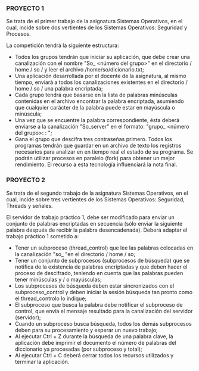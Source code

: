 ### PROYECTO 1
Se trata de el primer trabajo de la asignatura Sistemas Operativos, en el cual, incide sobre dos
vertientes de los Sistemas Operativos: Seguridad y Procesos.

La competición tendrá la siguiente estructura:

- Todos los grupos tendrán que iniciar su aplicación, que debe crear una canalización con el
nombre "So_ <número del grupo>" en el directorio / home / so / y leer el archivo
/home/so/dicionario.txt;
- Una aplicación desarrollada por el docente de la asignatura, al mismo tiempo, enviará a todos los
canalizaciones existentes en el directorio / home / so / una palabra encriptada;
- Cada grupo tendrá que basarse en la lista de palabras minúsculas contenidas en el archivo
encontrar la palabra encriptada, asumiendo que cualquier carácter de la palabra puede estar en
mayúscula o minúscula;
- Una vez que se encuentre la palabra correspondiente, ésta deberá enviarse a la canalización
"So_server" en el formato: "grupo_ <número del grupo>: <palabra>: <palabra encriptada>";
- Gana el grupo que descifra tres contraseñas primero.
Todos los programas tendrán que guardar en un archivo de texto los registros necesarios para
analizar en en tiempo real el estado de su programa. Se podrán utilizar procesos en paralelo (fork)
para obtener un mejor rendimiento. El recurso a esta tecnología influenciará la nota final.

 ### PROYECTO 2

 Se trata de el segundo trabajo de la asignatura Sistemas Operativos, en el cual, incide sobre tres
vertientes de los Sistemas Operativos: Seguridad, Threads y señales.

El servidor de trabajo práctico 1, debe ser modificado para enviar un conjunto de palabras
encriptadas en secuencia (sólo enviar la siguiente palabra después de recibir la palabra
desencadenada). Deberá adaptar el trabajo práctico 1 sometido a:

- Tener un subproceso (thread_control) que lee las palabras colocadas en la canalización "so_
<numero de grupo> "en el directorio / home / so;
- Tener un conjunto de subprocesos (subprocesos de búsqueda) que se notifica de la existencia de
palabras encriptadas y que deben hacer el proceso de descifrado, teniendo en cuenta que las
palabras pueden tener minúsculas y / o mayúsculas;
- Los subprocesos de búsqueda deben estar sincronizados con el subproceso_control y deben
iniciar la sesión búsqueda tan pronto como el thread_controlo lo indique;
- El subproceso que busca la palabra debe notificar el subproceso de control, que envía el mensaje
resultado para la canalización del servidor (servidor);
- Cuando un subproceso busca búsqueda, todos los demás subprocesos deben para su
procesamiento y esperar un nuevo trabajo;
- Al ejecutar Ctrl + Z durante la búsqueda de una palabra clave, la aplicación debe imprimir el
documento el número de palabras del diccionario ya procesadas (por subproceso y total);
- Al ejecutar Ctrl + C deberá cerrar todos los recursos utilizados y terminar la aplicación.
